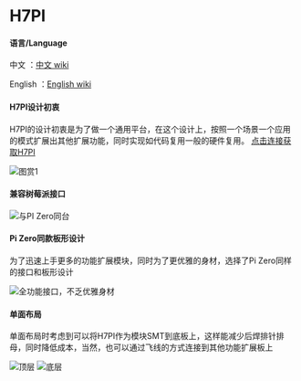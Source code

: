 # H7PI

#### 语言/Language
中文         ：[中文 wiki](https://gitee.com/Pinno/H7PI/wikis/%E7%AE%80%E8%A6%81%E8%AF%B4%E6%98%8E?sort_id=1703138)

English      ：[English wiki](https://gitee.com/Pinno/H7PI/wikis/Introduction?sort_id=1820472)

#### H7PI设计初衷
H7PI的设计初衷是为了做一个通用平台，在这个设计上，按照一个场景一个应用的模式扩展出其他扩展功能，同时实现如代码复用一般的硬件复用。
 [点击连接获取H7PI](https://item.taobao.com/item.htm?id=606908438435)

![图赏1](https://images.gitee.com/uploads/images/2019/1031/111643_bc4c7f09_1586921.jpeg "1.jpg")

#### 兼容树莓派接口

![与PI Zero同台](https://images.gitee.com/uploads/images/2019/1031/111747_0cfc8776_1586921.jpeg "3.jpg")

#### Pi Zero同款板形设计
为了迅速上手更多的功能扩展模块，同时为了更优雅的身材，选择了Pi Zero同样的接口和板形设计

![全功能接口，不乏优雅身材](https://images.gitee.com/uploads/images/2019/1031/112304_b7b5036c_1586921.jpeg "5.jpg")

#### 单面布局
单面布局时考虑到可以将H7PI作为模块SMT到底板上，这样能减少后焊排针排母，同时降低成本，当然，也可以通过飞线的方式连接到其他功能扩展板上

![顶层](https://images.gitee.com/uploads/images/2019/1031/113321_216df9c0_1586921.jpeg "4.jpg") ![底层](https://images.gitee.com/uploads/images/2019/1031/113339_f8b6915e_1586921.jpeg "2.jpg")